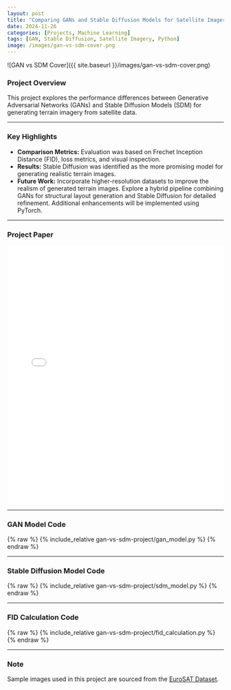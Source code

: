 ```yaml
---
layout: post
title: "Comparing GANs and Stable Diffusion Models for Satellite Imagery"
date: 2024-11-26
categories: [Projects, Machine Learning]
tags: [GAN, Stable Diffusion, Satellite Imagery, Python]
image: /images/gan-vs-sdm-cover.png
---
```


![GAN vs SDM Cover]({{ site.baseurl }}/images/gan-vs-sdm-cover.png)

### Project Overview

This project explores the performance differences between Generative Adversarial Networks (GANs) and Stable Diffusion Models (SDM) for generating terrain imagery from satellite data.

---

### Key Highlights

- **Comparison Metrics:** Evaluation was based on Frechet Inception Distance (FID), loss metrics, and visual inspection.
- **Results:** Stable Diffusion was identified as the more promising model for generating realistic terrain images.
- **Future Work:** Incorporate higher-resolution datasets to improve the realism of generated terrain images. Explore a hybrid pipeline combining GANs for structural layout generation and Stable Diffusion for detailed refinement. Additional enhancements will be implemented using PyTorch.

---

### Project Paper

<iframe 
    src="{{ site.baseurl }}/gan-vs-sdm-project/gan-vs-sdm-paper.pdf" 
    width="100%" 
    height="600px" 
    style="border: none;">
    Your browser does not support iframes. You can <a href="{{ site.baseurl }}/gan-vs-sdm-project/gan-vs-sdm-paper.pdf">view the paper here</a>.
</iframe>

---

### GAN Model Code

{% raw %}
{% include_relative gan-vs-sdm-project/gan_model.py %}
{% endraw %}

---

### Stable Diffusion Model Code

{% raw %}
{% include_relative gan-vs-sdm-project/sdm_model.py %}
{% endraw %}

---

### FID Calculation Code

{% raw %}
{% include_relative gan-vs-sdm-project/fid_calculation.py %}
{% endraw %}

---

### Note

Sample images used in this project are sourced from the [EuroSAT Dataset](https://github.com/phelber/eurosat).

